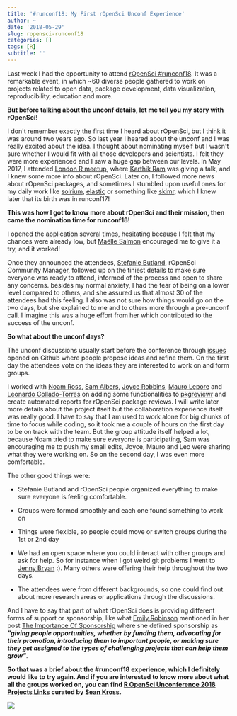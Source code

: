 ```yaml
---
title: '#runconf18: My First rOpenSci Unconf Experience'
author: ~
date: '2018-05-29'
slug: ropensci-runconf18
categories: []
tags: [R]
subtitle: ''
---
```


Last week I had the opportunity to attend [rOpenSci #runconf18](http://unconf18.ropensci.org/). It was a remarkable event, in which ~60 diverse people gathered to work on projects related to open data, package development, data visualization, reproducibility, education and more. 

**But before talking about the unconf details, let me tell you my story with rOpenSci**!


I don't remember exactly the first time I heard about rOpenSci, but I think it was around two years ago. So last year I heared about the unconf and I was really excited about the idea. I thought about nominating myself but I wasn't sure whether I would fit with all those developers and scientists. I felt they were more experienced and I saw a huge gap between our levels. In May 2017, I attended [London R meetup](https://www.meetup.com/LondonR/), where [Karthik Ram](https://twitter.com/_inundata) was giving a talk, and I knew some more info about rOpenSci. Later on, I followed more news about rOpenSci packages, and sometimes I stumbled upon useful ones for my daily work like [solrium](https://github.com/ropensci/solrium), [elastic](https://github.com/ropensci/elastic) or something like [skimr](https://github.com/ropenscilabs/skimr), which I knew later that its birth was in runconf17!


**This was how I got to know more about rOpenSci and their mission, then came the nomination time for runconf18**!

I opened the application several times, hesitating because I felt that my chances were already low, but [Maëlle Salmon](https://twitter.com/ma_salmon) encouraged me to give it a try, and it worked! 

Once they announced the attendees, [Stefanie Butland](https://twitter.com/StefanieButland), rOpenSci Community Manager, followed up on the tiniest details to make sure everyone was ready to attend, informed of the process and open to share any concerns. besides my normal anxiety, I had the fear of being on a lower level compared to others, and she assured us that almost 30 of the attendees had this feeling. I also was not sure how things would go on the two days, but she explained to me and to others more through a pre-unconf call. I imagine this was a huge effort from her which contributed to the success of the unconf.


**So what about the unconf days?**

The unconf discussions usually start before the conference through [issues](https://github.com/ropensci/unconf18/issues) opened on Github where people propose ideas and refine them. On the first day the attendees vote on the ideas they are interested to work on and form groups.

I worked with [Noam Ross](https://twitter.com/noamross), [Sam Albers](https://twitter.com/big_bad_sam), [Joyce Robbins](https://twitter.com/jtrnyc), [Mauro Lepore](https://twitter.com/mauro_lepore) and [Leonardo Collado-Torres](https://twitter.com/fellgernon) on adding some functionalities to [pkgreviewr](https://github.com/ropenscilabs/pkgreviewr/tree/pkgtests#ropensci-2018-pkgtests-branch) and create automated reports for rOpenSci package reviews. I will write later more details about the project itself but the collaboration experience itself was really good. I have to say that I am used to work alone for big chunks of time to focus while coding, so it took me a couple of hours on the first day to be on track with the team. But the group attitude itself helped a lot, because Noam tried to make sure everyone is participating, Sam was encouraging me to push my small edits, Joyce, Mauro and Leo were sharing what they were working on. So on the second day, I was even more comfortable.

The other good things were:

- Stefanie Butland and rOpenSci people organized everything to make sure everyone is feeling comfortable.

- Groups were formed smoothly and each one found something to work on

- Things were flexible, so people could move or switch groups during the 1st or 2nd day

- We had an open space where you could interact with other groups and ask for help. So for instance when I got weird git problems I went to [Jenny Bryan](https://twitter.com/JennyBryan) :). Many others were offering their help throughout the two days.

- The attendees were from different backgrounds, so one could find out about more research areas or applications through the discussions.


And I have to say that part of what rOpenSci does is providing different forms of support or sponsorship, like what [Emily Robinson](https://twitter.com/robinson_es) mentioned in her post [The Importance Of Sponsorship](http://hookedondata.org/The-Importance-of-Sponsorship/) where she defined sponsorship as ***"giving people opportunities, whether by funding them, advocating for their promotion, introducing them to important people, or making sure they get assigned to the types of challenging projects that can help them grow"***.


**So that was a brief about the #runconf18 experience, which I definitely would like to try again. And if you are interested to know more about what all the groups worked on, you can find [R OpenSci Unconference 2018 Projects Links](https://ropenscilabs.github.io/runconf18-projects/) curated by [Sean Kross](https://twitter.com/seankross).**

![](/post/2018-05-29_ropensci_unconf18/projects.jpeg)
